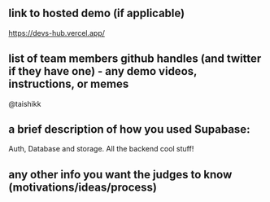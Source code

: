 ## link to hosted demo (if applicable)
https://devs-hub.vercel.app/
## list of team members github handles (and twitter if they have one) - any demo videos, instructions, or memes
@taishikk
## a brief description of how you used Supabase:
Auth, Database and storage. All the backend cool stuff!
## any other info you want the judges to know (motivations/ideas/process)